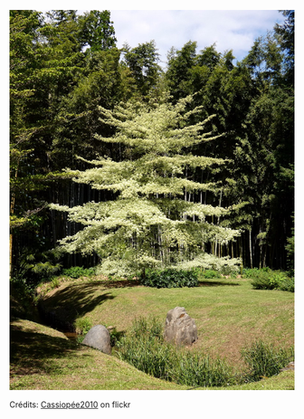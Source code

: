 ![Lily](/images/2022-08-02.jpg)

Crédits: [Cassiopée2010](https://www.flickr.com/people/cmoi30/) on flickr